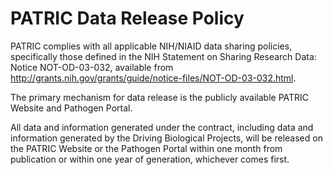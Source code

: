 # PATRIC Data Release Policy

PATRIC complies with all applicable NIH/NIAID data sharing policies, specifically those defined in the NIH Statement on Sharing Research Data:  Notice NOT-OD-03-032, available from http://grants.nih.gov/grants/guide/notice-files/NOT-OD-03-032.html.

The primary mechanism for data release is the publicly available PATRIC Website and Pathogen Portal.

All data and information generated under the contract, including data and information generated by the Driving Biological Projects, will be released on the PATRIC Website or the Pathogen Portal within one month from publication or within one year of generation, whichever comes first.